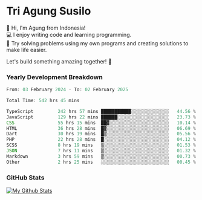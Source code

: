# Tri Agung Susilo

👋 Hi, I'm Agung from Indonesia!<br>
💻 I enjoy writing code and learning programming.<br>
🧠 Try solving problems using my own programs and creating solutions to make life easier.

Let's build something amazing together! 🚀

### Yearly Development Breakdown

<!--START_SECTION:waka-->

```TypeScript JavaScript PHP
From: 03 February 2024 - To: 02 February 2025

Total Time: 542 hrs 45 mins

TypeScript         242 hrs 57 mins ███████████░░░░░░░░░░░░░░   44.56 %
JavaScript         129 hrs 22 mins ██████░░░░░░░░░░░░░░░░░░░   23.73 %
CSS                55 hrs 15 mins  ██▓░░░░░░░░░░░░░░░░░░░░░░   10.14 %
HTML               36 hrs 28 mins  █▓░░░░░░░░░░░░░░░░░░░░░░░   06.69 %
Dart               30 hrs 19 mins  █▒░░░░░░░░░░░░░░░░░░░░░░░   05.56 %
PHP                22 hrs 28 mins  █░░░░░░░░░░░░░░░░░░░░░░░░   04.12 %
SCSS               8 hrs 19 mins   ▒░░░░░░░░░░░░░░░░░░░░░░░░   01.53 %
JSON               7 hrs 11 mins   ▒░░░░░░░░░░░░░░░░░░░░░░░░   01.32 %
Markdown           3 hrs 59 mins   ▒░░░░░░░░░░░░░░░░░░░░░░░░   00.73 %
Other              2 hrs 25 mins   ░░░░░░░░░░░░░░░░░░░░░░░░░   00.45 %
```

<!--END_SECTION:waka-->

### GitHub Stats

[![My Github Stats](https://github-readme-stats.vercel.app/api?username=triagung128&show_icons=true&hide=contribs,issues&count_private=true&theme=tokyonight)](https://github.com/triagung128)

<!-- [![Top Langs](https://github-readme-stats.vercel.app/api/top-langs/?username=triagung128&layout=compact)](https://github.com/triagung128) -->
